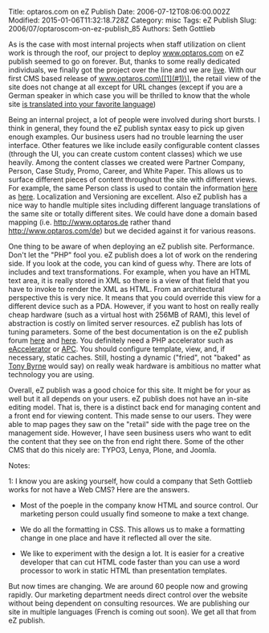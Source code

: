 Title: optaros.com on eZ Publish
Date: 2006-07-12T08:06:00.002Z
Modified: 2015-01-06T11:32:18.728Z
Category: misc
Tags: eZ Publish
Slug: 2006/07/optaroscom-on-ez-publish_85
Authors: Seth Gottlieb

As is the case with most internal projects when staff utilization on client work is through the roof, our project to deploy www.optaros.com on eZ publish seemed to go on forever. But, thanks to some really dedicated individuals, we finally got the project over the line and we are [live](http://www.optaros.com). With our first CMS based release of www.optaros.com\[[1](#1)\], the retail view of the site does not change at all except for URL changes (except if you are a German speaker in which case you will be thrilled to know that the whole site [is translated into your favorite language](http://www.optaros.com/de))  

Being an internal project, a lot of people were involved during short bursts. I think in general, they found the eZ publish syntax easy to pick up given enough examples. Our business users had no trouble learning the user interface. Other features we like include easily configurable content classes (through the UI, you can create custom content classes) which we use heavily. Among the content classes we created were Partner Company, Person, Case Study, Promo, Career, and White Paper. This allows us to surface different pieces of content throughout the site with different views. For example, the same Person class is used to contain the information [here](http://www.optaros.com/en/company/leadership_team#Gottlieb) as [here](http://www.optaros.com/en/publications/white_papers_reports). Localization and Versioning are excellent. Also eZ publish has a nice way to handle multiple sites including different language translations of the same site or totally different sites. We could have done a domain based mapping (i.e. http://www.optaros.de rather thand http://www.optaros.com/de) but we decided against it for various reasons.  

One thing to be aware of when deploying an eZ publish site. Performance. Don't let the "PHP" fool you. eZ publish does a lot of work on the rendering side. If you look at the code, you can kind of guess why. There are lots of includes and text transformations. For example, when you have an HTML text area, it is really stored in XML so there is a view of that field that you have to invoke to render the XML as HTML. From an architectural perspective this is very nice. It means that you could override this view for a different device such as a PDA. However, if you want to host on really really cheap hardware (such as a virtual host with 256MB of RAM), this level of abstraction is costly on limited server resources. eZ publish has lots of tuning parameters. Some of the best documentation is on the eZ publish forum [here](http://ez.no/community/forum/setup_design/improving_ez_publish_environment_and_performance) and [here](http://ez.no/community/forum/general/ez_publish_performance_optimisation_faq). You definitely need a PHP accelerator such as [eAccelerator](http://eaccelerator.net/) or [APC](http://pecl.php.net/package/APC). You should configure template, view, and, if necessary, static caches. Still, hosting a dynamic ("fried", not "baked" as [Tony Byrne](http://www.cmswatch.com) would say) on really weak hardware is ambitious no matter what technology you are using.  

Overall, eZ publish was a good choice for this site. It might be for your as well but it all depends on your users. eZ publish does not have an in-site editing model. That is, there is a distinct back end for managing content and a front end for viewing content. This made sense to our users. They were able to map pages they saw on the "retail" side with the page tree on the management side. However, I have seen business users who want to edit the content that they see on the fron end right there. Some of the other CMS that do this nicely are: TYPO3, Lenya, Plone, and Joomla.   

  
Notes:  
  
<a name="1">1</a>: I know you are asking yourself, how could a company that Seth Gottlieb works for not have a Web CMS? Here are the answers.  

*   Most of the poeple in the company know HTML and source control. Our marketing person could usually find someone to make a text change.  
    
*   We do all the formatting in CSS. This allows us to make a formatting change in one place and have it reflected all over the site.  
    
*   We like to experiment with the design a lot. It is easier for a creative developer that can cut HTML code faster than you can use a word processor to work in static HTML than presentation templates.   
    

  

But now times are changing. We are around 60 people now and growing rapidly. Our marketing department needs direct control over the website without being dependent on consulting resources. We are publishing our site in multiple languages (French is coming out soon). We get all that from eZ publish.
